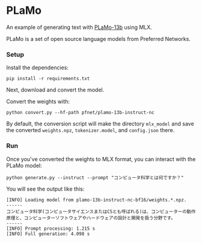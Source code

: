# PLaMo

An example of generating text with [PLaMo-13b](https://tech.preferred.jp/en/blog/llm-plamo/) using MLX.

PLaMo is a set of open source language models from Preferred Networks.

### Setup

Install the dependencies:

```
pip install -r requirements.txt
```

Next, download and convert the model.

Convert the weights with:

```
python convert.py --hf-path pfnet/plamo-13b-instruct-nc
```

By default, the conversion script will make the directory `mlx_model` and save
the converted `weights.npz`, `tokenizer.model`, and `config.json` there.


### Run

Once you've converted the weights to MLX format, you can interact with the PLaMo model:

```
python generate.py --instruct --prompt "コンピュータ科学とは何ですか？"
```

You will see the output like this:

```
[INFO] Loading model from plamo-13b-instruct-nc-bf16/weights.*.npz.
------
コンピュータ科学(コンピュータサイエンスまたはCSとも呼ばれる)は、コンピューターの動作原理と、コンピューターソフトウェアやハードウェアの設計と開発を扱う分野です。
------
[INFO] Prompt processing: 1.215 s
[INFO] Full generation: 4.098 s
```
